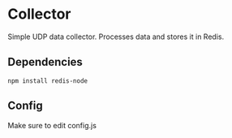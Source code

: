 
Collector
========

Simple UDP data collector. Processes data and stores it in Redis.

Dependencies
------------

`npm install redis-node`

Config
------

Make sure to edit config.js

